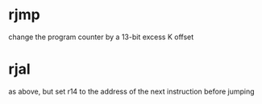# rjmp
change the program counter by a 13-bit excess K offset

# rjal
as above, but set r14 to the address of the next instruction before jumping
